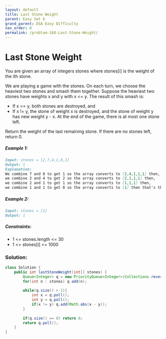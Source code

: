 ```yaml
---
layout: default
title: Last Stone Weight
parent: Easy Set 6
grand_parent: DSA Easy Difficulty
nav_order: 8
permalink: /problem-168-Last-Stone-Weight/
---
```

# Last Stone Weight

You are given an array of integers stones where stones[i] is the weight of the ith stone.

We are playing a game with the stones. On each turn, we choose the heaviest two stones and smash them together. Suppose the heaviest two stones have weights x and y with x <= y. The result of this smash is:

* If x == y, both stones are destroyed, and
* If x != y, the stone of weight x is destroyed, and the stone of weight y has new weight y - x.
At the end of the game, there is at most one stone left.

Return the weight of the last remaining stone. If there are no stones left, return 0.

##### Example 1:
```markdown
Input: stones = [2,7,4,1,8,1]
Output: 1
Explanation:
We combine 7 and 8 to get 1 so the array converts to [2,4,1,1,1] then,
we combine 2 and 4 to get 2 so the array converts to [2,1,1,1] then,
we combine 2 and 1 to get 1 so the array converts to [1,1,1] then,
we combine 1 and 1 to get 0 so the array converts to [1] then that's the value of the last stone.
```
##### Example 2:
```markdown
Input: stones = [1]
Output: 1
```
##### Constraints:
* 1 <= stones.length <= 30
* 1 <= stones[i] <= 1000

### Solution:
```java
class Solution {
    public int lastStoneWeight(int[] stones) {
        Queue<Integer> q = new PriorityQueue<Integer>(Collections.reverseOrder());
        for(int n : stones) q.add(n);
        
        while(q.size() > 1){
            int x = q.poll();
            int y = q.poll();
            if(x != y) q.add(Math.abs(x - y));
        }
        
        if(q.size() == 0) return 0;
        return q.poll();
    }
}
```